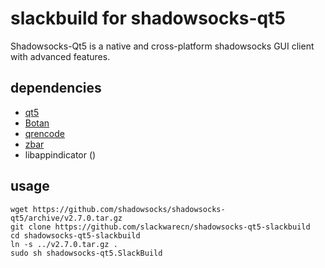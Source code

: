 # slackbuild for shadowsocks-qt5

Shadowsocks-Qt5 is a native and cross-platform shadowsocks GUI client with advanced features.

## dependencies

* [qt5](https://slackbuilds.org/repository/14.2/libraries/qt5/)
* [Botan](https://slackbuilds.org/repository/14.2/libraries/Botan/)
* [qrencode](https://slackbuilds.org/repository/14.2/graphics/qrencode/)
* [zbar](https://slackbuilds.org/repository/14.2/graphics/zbar/)
* libappindicator ()

## usage

```
wget https://github.com/shadowsocks/shadowsocks-qt5/archive/v2.7.0.tar.gz
git clone https://github.com/slackwarecn/shadowsocks-qt5-slackbuild
cd shadowsocks-qt5-slackbuild
ln -s ../v2.7.0.tar.gz .
sudo sh shadowsocks-qt5.SlackBuild
```
